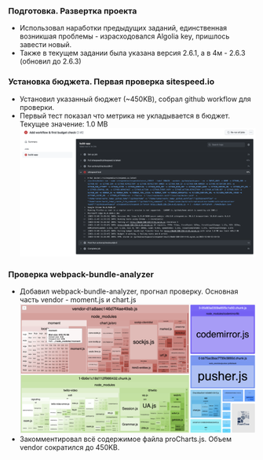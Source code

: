### Подготовка. Развертка проекта

- Использовал наработки предыдущих заданий, единственная возникшая проблемы - израсходовался Algolia key, пришлось завести новый.
- Также в текущем задании была указана версия 2.6.1, а в 4м - 2.6.3 (обновил до 2.6.3)

### Установка бюджета. Первая проверка sitespeed.io

- Установил указанный бюджет (~450KB), собрал github workflow для проверки.
- Первый тест показал что метрика не укладывается в бюджет. Текущее значение: 1.0 MB
  ![image](case-study-images/first.png)

### Проверка webpack-bundle-analyzer

- Добавил webpack-bundle-analyzer, прогнал проверку. Основная часть vendor - moment.js и chart.js
  ![image](case-study-images/bundle-analyzer1.png)
- Закомментировал всё содержимое файла proCharts.js. Объем vendor сократился до 450KB.
